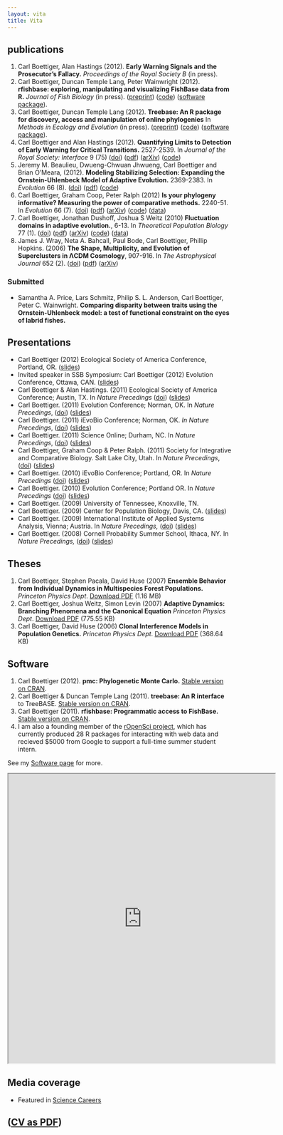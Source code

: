 ```yaml
---
layout: vita
title: Vita 
---
```




publications
------------
1. Carl Boettiger, Alan Hastings (2012). **Early Warning Signals and the
  Prosecutor’s Fallacy.** *Proceedings of the Royal Society B* (in press).
1. Carl Boettiger, Duncan Temple Lang, Peter
  Wainwright (2012). **rfishbase: exploring, manipulating and visualizing
  FishBase data from R.** *Journal of Fish Biology* (in press).
  ([preprint](https://github.com/ropensci/rfishbase/blob/master/inst/doc/rfishbase/rfishbase_github.md))
  ([code](https://github.com/ropensci/rfishbase)) ([software
  package](http://cran.at.r-project.org/web/packages/rfishbase/)).
1. Carl Boettiger, Duncan Temple Lang (2012).  **Treebase: An R
  package for discovery, access and manipulation of online
  phylogenies** In *Methods in Ecology and Evolution* (in press).
  ([preprint](https://github.com/ropensci/treebase/blob/master/inst/doc/treebase/treebase_github.md))
  ([code](https://github.com/ropensci/treebase)) ([software
  package](http://cran.at.r-project.org/web/packages/treebase/)).
1. Carl Boettiger and Alan Hastings (2012). **Quantifying Limits to Detection 
  of Early Warning for Critical Transitions.** 2527-2539. In *Journal of the Royal Society:
  Interface* 9 (75) ([doi](http://dx.doi.org/10.1098/rsif.2012.0125)) 
  ([pdf](http://www.mendeley.com/download/public/98752/4711221423/df767d6b5f0fbf44cc236470307992b019e6c149/dl.pdf))
  ([arXiv](http://arxiv.org/abs/1204.6231))
  ([code](https://github.com/cboettig/earlywarning))
1. Jeremy M. Beaulieu, Dwueng-Chwuan Jhwueng, Carl Boettiger and Brian
  O’Meara, (2012). **Modeling Stabilizing Selection: Expanding the
  Ornstein-Uhlenbeck Model of Adaptive Evolution.** 2369-2383. In *Evolution* 66 (8). 
  ([doi](http://dx.doi.org/10.1111/j.1558-5646.2012.01619.x)) 
  ([pdf](http://www.mendeley.com/download/public/98752/4605481493/dfca8df9311b372425a204c1a6587ecee2b275dc/dl.pdf))
  ([code](http://cran.r-project.org/web/packages/OUwie/index.html))
1. Carl Boettiger, Graham Coop, Peter Ralph (2012) **Is your phylogeny
  informative? Measuring the power of comparative methods.**  2240-51. In *Evolution* 66 (7).
  ([doi](http://dx.doi.org/10.1111/j.1558-5646.2011.01574.x)) 
  ([pdf](http://www.mendeley.com/download/public/98752/4485545653/566ffaffaf0fa6fb8f847096b742bc465aca3a8e/dl.pdf))
  ([arXiv](http://arxiv.org/abs/1110.4944))
  ([code](https://github.com/cboettig/pmc))
  ([data](http://datadryad.org/handle/10255/dryad.37645))
1. Carl Boettiger, Jonathan Dushoff, Joshua S Weitz (2010) **Fluctuation
  domains in adaptive evolution.**, 6-13. In *Theoretical Population
  Biology* 77 (1).
  ([doi](http://dx.doi.org/10.1016/j.tpb.2009.10.003)) 
  ([pdf](http://www.mendeley.com/download/public/98752/3107791751/8b066644aca2e396fd5e120d563026c8d560dc77/dl.pdf))
  ([arXiv](http://arxiv.org/abs/1004.4233))
  ([code](https://github.com/cboettig/fluctuationDomains))
  ([data](http://datadryad.org/handle/10255/dryad.37625))
1. James J. Wray, Neta A. Bahcall, Paul Bode, Carl Boettiger, Phillip
  Hopkins. (2006) **The Shape, Multiplicity, and Evolution of
  Superclusters in ΛCDM Cosmology**, 907-916. In *The Astrophysical
  Journal* 652 (2).
  ([doi](http://dx.doi.org/10.1086/508600)) 
  ([pdf](http://www.mendeley.com/download/public/98752/3107796991/fa842dca56ce0d0941132db7cfdd0e259a448973/dl.pdf))
  ([arXiv](http://arxiv.org/abs/astro-ph/0603060))

### Submitted

- Samantha A. Price, Lars Schmitz, Philip S. L. Anderson, Carl Boettiger, Peter C. Wainwright. **Comparing
disparity between traits using the Ornstein-Uhlenbeck model: a test of
functional constraint on the eyes of labrid fishes.**

Presentations
-------------
-   Carl Boettiger (2012) Ecological Society of America Conference, Portland, OR.
    ([slides](http://www.slideshare.net/cboettig/esa-2012-talk))
-   Invited speaker in SSB Symposium: Carl Boettiger (2012) Evolution Conference, Ottawa, CAN. 
    ([slides](http://www.slideshare.net/cboettig/evolution-13576088)) 
-   Carl Boettiger & Alan Hastings. (2011) Ecological Society of
    America Conference; Austin, TX. In *Nature Precedings* 
    ([doi](dx.doi.org/10.1038/npre.2012.6857.1))
    ([slides](http://www.slideshare.net/cboettig/limits-to-detection-for-early-warning-signals-of-population-collapse))
-   Carl Boettiger. (2011) Evolution Conference; Norman, OK. In *Nature
    Precedings*, ([doi](http://dx.doi.org/10.1038/npre.2011.6080.1))
    ([slides](http://www.slideshare.net/cboettig/a-general-model-of-continuous-character-evolution))
-   Carl Boettiger. (2011) iEvoBio
    Conference; Norman, OK. *In Nature Precedings*,
    ([doi](http://dx.doi.org/10.1038/npre.2012.6851.1))
    ([slides](http://www.slideshare.net/cboettig/r-interface-to-treebase))
-   Carl Boettiger. (2011) Science Online; Durham, NC. In *Nature Precedings*, ([doi](http://dx.doi.org/10.1038/npre.2012.6853.1))
    ([slides](http://www.slideshare.net/cboettig/scioslides))
-   Carl Boettiger, Graham Coop & Peter Ralph. (2011) Society for Integrative and
    Comparative Biology. Salt Lake City, Utah. In *Nature Precedings*,
    ([doi](http://dx.doi.org/10.1038/npre.2011.6453.1))
    ([slides](http://www.slideshare.net/cboettig/is-your-phylogeny-informative))
-   Carl Boettiger. (2010) iEvoBio Conference; Portland, OR. In *Nature
    Precedings* ([doi](http://dx.doi.org/10.1038/npre.2010.4602.1))
    ([slides](http://www.slideshare.net/cboettig/ievobio))
-   Carl Boettiger. (2010) Evolution Conference; Portland OR. In *Nature Precedings*
    ([doi](10.1038/npre.2010.4615.1))
    ([slides](http://www.slideshare.net/cboettig/a-new-phylogenetic-comparative-method-detecting-niches-and-transitions-with-continuous-characters))
-   Carl Boettiger. (2009) University of Tennessee, Knoxville, TN.
-   Carl Boettiger. (2009) Center for Population Biology, Davis, CA. ([slides](http://www.slideshare.net/cboettig/cpb-pres))
-   Carl Boettiger. (2009) International Institute of Applied Systems Analysis, Vienna; Austria. In *Nature Precedings,*
    ([doi](http://dx.doi.org/10.1038/npre.2012.6852.1))
    ([slides](http://www.slideshare.net/cboettig/iiasa-final))
-   Carl Boettiger. (2008) Cornell Probability Summer School, Ithaca, NY. In *Nature Precedings,*
    ([doi](http://dx.doi.org/10.1038/npre.2010.4949.1))
    ([slides](http://www.slideshare.net/cboettig/presentation-5348861))

Theses
------

1. Carl Boettiger, Stephen Pacala, David Huse (2007) 
  **Ensemble Behavior from Individual Dynamics in Multispecies Forest Populations.**
  *Princeton Physics Dept*. [Download PDF](http://www.mendeley.com/download/public/98752/3107796981/f36faf01ce5eefa266480067793881530f212fea/dl.pdf "Download file") (1.16 MB)
2. Carl Boettiger, Joshua Weitz, Simon Levin (2007) **Adaptive Dynamics: Branching Phenomena and the Canonical Equation**
    *Princeton Physics Dept*. [Download PDF](http://www.mendeley.com/download/public/98752/3107796951/191a62cc7aca52feb33075b833ac13eba1ed9679/dl.pdf "Download file")
    (775.55 KB)
3. Carl Boettiger, David Huse (2006) **Clonal Interference Models in Population Genetics.**
    *Princeton Physics Dept*. [Download PDF](http://www.mendeley.com/download/public/98752/3107796971/3a79ed95e8534fba508c93a54b9c757074657f2e/dl.pdf "Download file")
    (368.64 KB)

Software
--------

1. Carl Boettiger (2012). **pmc: Phylogenetic Monte Carlo.** [Stable version on CRAN](http://cran.r-project.org/web/packages/pmc/).
2. Carl Boettiger & Duncan Temple Lang (2011). **treebase: An R interface**
    to TreeBASE. [Stable version on CRAN](http://cran.r-project.org/web/packages/treebase/).
3. Carl Boettiger (2011). **rfishbase: Programmatic access to FishBase.**
    [Stable version on CRAN](http://cran.r-project.org/web/packages/rfishbase/).
4. I am also a founding member of the [rOpenSci project](http://ropensci.org), which has currently produced 28 R packages for interacting with web data and recieved $5000 from Google to support a full-time summer student intern.  


See my [Software page](http://carlboettiger.info/software.html) for more. 

<iframe src="http://www.mendeley.com/profiles/carl-boettiger/widget/7488/2655908770/eb0e7073c630009ad9f303bec5b11b7ee5cca39e/" width="600" height="650"></iframe>

Media coverage
--------------

-   Featured in [Science Careers](http://sciencecareers.sciencemag.org/career_magazine/previous_issues/articles/2010_04_09/caredit.a1000036)

<h2> (<a href="http://www.carlboettiger.info/assets/files/cv.pdf"  onclick="var that=this;_gaq.push(['_trackEvent','Download','PDF',this.href]);setTimeout(function(){location.href=that.href;},200);return false;">CV as PDF</a>) </h2>


